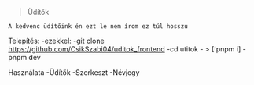 >Üdítők

`A kedvenc üdítőink én ezt le nem írom ez túl hosszu`

Telepítés:
   -ezekkel:
     -git clone https://github.com/CsikSzabi04/uditok_frontend
     -cd utitok
     - > [!pnpm i]
     -pnpm dev

Használata
  -Üdítők
  -Szerkeszt
  -Névjegy
